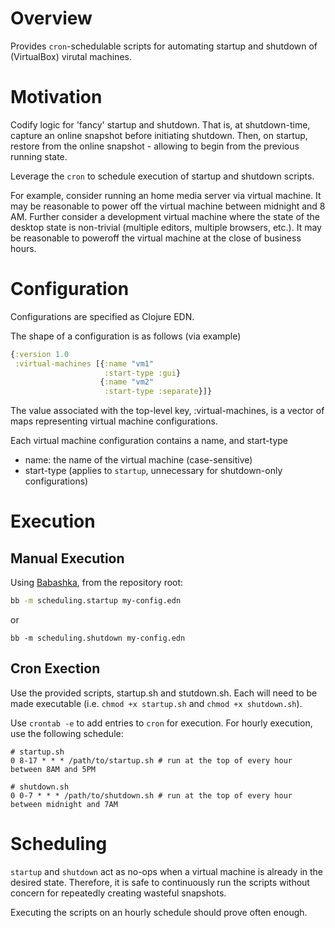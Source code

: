 # Overview

Provides `cron`-schedulable scripts for automating startup and shutdown of (VirtualBox) virutal machines.

# Motivation

Codify logic for 'fancy' startup and shutdown. That is, at shutdown-time, capture an online snapshot before initiating shutdown.
Then, on startup, restore from the online snapshot - allowing to begin from the previous running state.

Leverage the `cron` to schedule execution of startup and shutdown scripts.

For example, consider running an home media server via virtual machine. It may be reasonable to power off the virtual machine between midnight and 8 AM. 
Further consider a development virtual machine where the state of the desktop state is non-trivial (multiple editors, multiple browsers, etc.). It may be reasonable to poweroff the virtual machine at the close of business hours.

# Configuration

Configurations are specified as Clojure EDN. 

The shape of a configuration is as follows (via example)

```clojure
{:version 1.0
 :virtual-machines [{:name "vm1"
                     :start-type :gui}
                    {:name "vm2"
                     :start-type :separate}]}
```

The value associated with the top-level key, :virtual-machines, is a vector of maps representing virtual machine configurations. 

Each virtual machine configuration contains a name, and start-type
* name: the name of the virtual machine (case-sensitive)
* start-type (applies to `startup`, unnecessary for shutdown-only configurations)

# Execution

## Manual Execution

Using [Babashka](https://github.com/babashka/babashka), from the repository root:

```bash
bb -m scheduling.startup my-config.edn
```
or
```
bb -m scheduling.shutdown my-config.edn
```

## Cron Exection

Use the provided scripts, startup.sh and stutdown.sh. Each will need to be made executable (i.e. `chmod +x startup.sh` and `chmod +x shutdown.sh`).

Use `crontab -e` to add entries to `cron` for execution. 
For hourly execution, use the following schedule:
```
# startup.sh
0 8-17 * * * /path/to/startup.sh # run at the top of every hour between 8AM and 5PM

# shutdown.sh
0 0-7 * * * /path/to/shutdown.sh # run at the top of every hour between midnight and 7AM
```

# Scheduling

`startup` and `shutdown` act as no-ops when a virtual machine is already in the desired state. Therefore, it is safe to continuously run the scripts without concern for repeatedly creating wasteful snapshots.

Executing the scripts on an hourly schedule should prove often enough.
